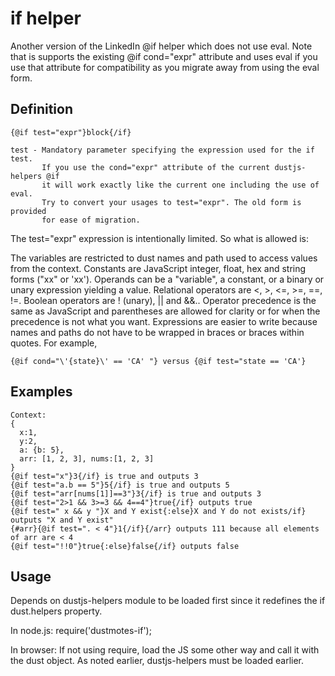 # if helper

Another version of the LinkedIn @if helper which does not use eval.
Note that is supports the existing @if cond="expr" attribute and uses
eval if you use that attribute for compatibility as you migrate away
from using the eval form.

## Definition 

```
{@if test="expr"}block{/if}

test - Mandatory parameter specifying the expression used for the if test.
       If you use the cond="expr" attribute of the current dustjs-helpers @if
       it will work exactly like the current one including the use of eval.
       Try to convert your usages to test="expr". The old form is provided
       for ease of migration.
```
The test="expr" expression is intentionally limited. So what is allowed is:

The variables are restricted to dust names and path  used to access values from the context. 
Constants are JavaScript integer, float, hex and string forms ("xx" or 'xx'). 
Operands can be a "variable", a constant, or a binary or unary expression yielding a value. 
Relational operators are <, >, <=, >=, ==, !=. Boolean operators are ! (unary), || and &&.. 
Operator precedence is the same as JavaScript and parentheses are allowed for clarity or for when the precedence is not what you want.
Expressions are easier to write because names and paths do not have to be wrapped in braces or braces within quotes.  For example,
```
{@if cond="\'{state}\' == 'CA' "} versus {@if test="state == 'CA'}
```

## Examples
```
Context:
{
  x:1,
  y:2,
  a: {b: 5},
  arr: [1, 2, 3], nums:[1, 2, 3]
}
{@if test="x"}3{/if} is true and outputs 3
{@if test="a.b == 5"}5{/if} is true and outputs 5
{@if test="arr[nums[1]]==3"}3{/if} is true and outputs 3
{@if test="2>1 && 3>=3 && 4==4"}true{/if} outputs true
{@if test=" x && y "}X and Y exist{:else}X and Y do not exists/if} outputs "X and Y exist"
{#arr}{@if test=". < 4"}1{/if}{/arr} outputs 111 because all elements of arr are < 4
{@if test="!!0"}true{:else}false{/if} outputs false
```

## Usage
Depends on dustjs-helpers module to be loaded first since it redefines
the if dust.helpers property.

In node.js:
require('dustmotes-if');

In browser:
If not using require, load the JS some other way and call it with the dust object. As noted earlier,
dustjs-helpers must be loaded earlier.


